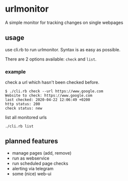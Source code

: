 # urlmonitor
A simple monitor for tracking changes on single webpages

## usage

use cli.rb to run urlmonitor. Syntax is as easy as possible.  

There are 2 options available: `check`  and `list`.

### example
check a url which hasn't been checked before.
```shell script
$ ./cli.rb check --url https://www.google.com
Website to check: https://www.google.com
last checked: 2020-04-22 12:06:49 +0200
http status: 200
check status: new
```

list all monitored urls
```shell script
./cli.rb list
```



## planned features
- manage pages (add, remove)
- run as webservice
- run scheduled page checks
- alerting via telegram
- some (nice) web-ui
